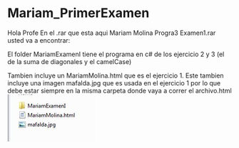 # Mariam_PrimerExamen
Hola Profe
En el .rar que esta aqui Mariam Molina Progra3 Examen1.rar usted va a encontrar:

El folder MariamExamenI  tiene el programa en c# de los ejercicio 2 y 3 (el de la suma de diagonales y el camelCase)

Tambien incluye un MariamMolina.html que es el ejercicio 1. 
Este tambien incluye una imagen mafalda.jpg que es usada en el ejercicio 1 por lo que debe estar siempre en la misma carpeta
donde vaya a correr el archivo.html 
![](./img.jpg)
